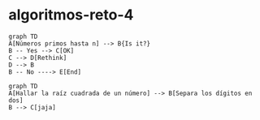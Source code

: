 # algoritmos-reto-4

```mermaid
graph TD
A[Números primos hasta n] --> B{Is it?}
B -- Yes --> C[OK]
C --> D[Rethink]
D --> B
B -- No ----> E[End]
```

```mermaid
graph TD
A[Hallar la raíz cuadrada de un número] --> B[Separa los dígitos en dos]
B --> C[jaja]
